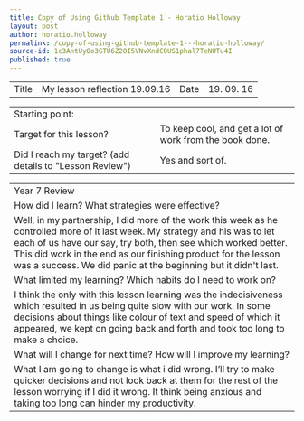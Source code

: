 ```yaml
---
title: Copy of Using Github Template 1 - Horatio Holloway
layout: post
author: horatio.holloway
permalink: /copy-of-using-github-template-1---horatio-holloway/
source-id: 1c3AntUyOo3GTU6Z28I5VNvXndCOUS1phal7TeNUTu4I
published: true
---
```

<table>
  <tr>
    <td>Title</td>
    <td>My lesson reflection 19.09.16</td>
    <td>Date</td>
    <td>19. 09. 16</td>
  </tr>
</table>


<table>
  <tr>
    <td>Starting point:</td>
    <td></td>
  </tr>
  <tr>
    <td>Target for this lesson?</td>
    <td>To keep cool, and get a lot of work from the book done.</td>
  </tr>
  <tr>
    <td>Did I reach my target? 
(add details to "Lesson Review")</td>
    <td>Yes and sort of.</td>
  </tr>
</table>


<table>
  <tr>
    <td>Year 7 Review</td>
  </tr>
  <tr>
    <td>How did I learn? What strategies were effective? </td>
  </tr>
  <tr>
    <td>Well, in my partnership, I did more of the work this week as he controlled more of it last week. My strategy and his was to let each of us have our say, try both, then see which worked better. This did work in the end as our finishing product for the lesson was a success. We did panic at the beginning but it didn't last.</td>
  </tr>
  <tr>
    <td>What limited my learning? Which habits do I need to work on? </td>
  </tr>
  <tr>
    <td>I think the only with this lesson learning was the indecisiveness which resulted in us being quite slow with our work. In some decisions about things like colour of text and speed of which it appeared, we kept on going back and forth and took too long to make a choice.</td>
  </tr>
  <tr>
    <td>What will I change for next time? How will I improve my learning?</td>
  </tr>
  <tr>
    <td>What I am going to change is what i did wrong. I’ll try to make quicker decisions and not look back at them for the rest of the lesson worrying if I did it wrong. It think being anxious and taking too long can hinder my productivity.</td>
  </tr>
</table>



